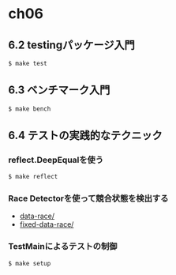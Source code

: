 # ch06

## 6.2 testingパッケージ入門

```bash
$ make test
```

## 6.3 ベンチマーク入門

```bash
$ make bench
```

## 6.4 テストの実践的なテクニック

### reflect.DeepEqualを使う

```bash
$ make reflect
```

### Race Detectorを使って競合状態を検出する

* [data-race/](data-race)
* [fixed-data-race/](fixed-data-race)

### TestMainによるテストの制御

```bash
$ make setup
```
